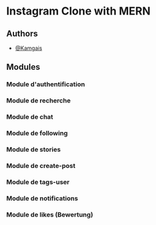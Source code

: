 
# Instagram Clone with MERN 




## Authors

- [@Kamgais](https://www.github.com/Kamgais)


## Modules


### Module d'authentification
### Module de recherche
### Module de chat
### Module de following
### Module de stories
### Module de create-post
### Module de tags-user
### Module de notifications
### Module de likes (Bewertung)


